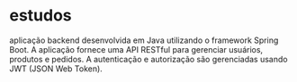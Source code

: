 # estudos
aplicação backend desenvolvida em Java utilizando o framework Spring Boot. A aplicação fornece uma API RESTful para gerenciar usuários, produtos e pedidos. A autenticação e autorização são gerenciadas usando JWT (JSON Web Token).
